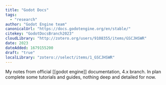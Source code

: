 ```yaml
---
title: "Godot Docs"
tags:
  - "research"
author: "Godot Engine team"
canonicalUrl: "https://docs.godotengine.org/en/stable/"
citekey: "GodotDocsBranch2023"
cloudLibrary: "http://zotero.org/users/9108355/items/GSCJHSWR"
date: 2023
dateAdded: 1679155200
draft: "true"
localLibrary: "zotero://select/items/1_GSCJHSWR"
---
```


My notes from official [[godot engine]] documentation,
4.x branch. In plan complete some tutorials and guides, nothing deep and
detailed for now.
